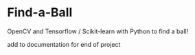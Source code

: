 # Find-a-Ball
OpenCV and Tensorflow / Scikit-learn with Python to find a ball!

add to documentation for end of project
